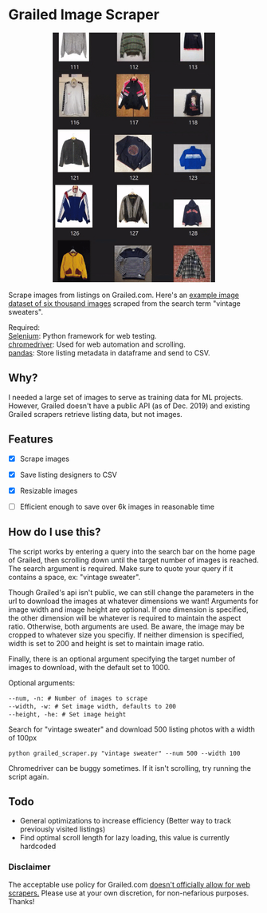 # Grailed Image Scraper

<p align="center">
  <img height="500" src="grailscroll.gif">  
</p>

  

Scrape images from listings on Grailed.com.
Here's an [example image dataset of six thousand images](https://github.com/KwhoaKai/KwhoaKai.github.io/blob/master/6k-Sweaters.zip) scraped from the search term "vintage sweaters".

Required:  
[Selenium](https://selenium-python.readthedocs.io/installation.html): Python framework for web testing.  
[chromedriver](https://chromedriver.chromium.org/downloads): Used for web automation and scrolling.  
[pandas](https://pandas.pydata.org/pandas-docs/stable/install.html): Store listing metadata in dataframe and send to CSV.  

## Why?
I needed a large set of images to serve as training data for ML projects. However, Grailed doesn't have a public API (as of Dec. 2019) and existing Grailed scrapers retrieve listing data, but not images.

## Features 
- [x] Scrape images
- [x] Save listing designers to CSV
- [x] Resizable images
- [ ] Efficient enough to save over 6k images in reasonable time


## How do I use this?
The script works by entering a query into the search bar on the home page of Grailed, then scrolling down until the target number of images is reached. The search argument is required. Make sure to quote your query if it contains a space, ex: "vintage sweater".

Though Grailed's api isn't public, we can still change the parameters in the url to download the images at whatever dimensions we want! 
Arguments for image width and image height are optional. If one dimension is specified, the other dimension will be whatever is required to maintain the aspect ratio. Otherwise, both arguments are used. Be aware, the image may be cropped to whatever size you specifiy. If neither dimension is specified, width is set to 200 and height is set to maintain image ratio.

Finally, there is an optional argument specifying the target number of images to download, with the default set to 1000.

Optional arguments:
```
--num, -n: # Number of images to scrape
--width, -w: # Set image width, defaults to 200
--height, -he: # Set image height
```

Search for "vintage sweater" and download 500 listing photos with a width of 100px
```
python grailed_scraper.py "vintage sweater" --num 500 --width 100
```

Chromedriver can be buggy sometimes. If it isn't scrolling, try running the script again.


## Todo 
- General optimizations to increase efficiency (Better way to track previously visited listings)
- Find optimal scroll length for lazy loading, this value is currently hardcoded

### Disclaimer
The acceptable use policy for Grailed.com [doesn't officially allow for web scrapers.](https://www.grailed.com/acceptable) Please use at your own discretion, for non-nefarious purposes. Thanks!

